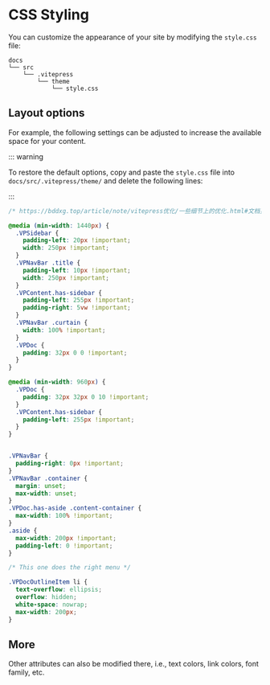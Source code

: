 # CSS Styling

You can customize the appearance of your site by modifying the `style.css` file: 

```
docs
└── src
    └── .vitepress
        └── theme
            └── style.css
```

## Layout options

For example, the following settings can be adjusted to increase the available space for your content.

::: warning

To restore the default options, copy and paste the `style.css` file into `docs/src/.vitepress/theme/` and delete the following lines:

:::

```css
/* https://bddxg.top/article/note/vitepress优化/一些细节上的优化.html#文档页面调整-加宽 */

@media (min-width: 1440px) {
  .VPSidebar {
    padding-left: 20px !important;
    width: 250px !important;
  }
  .VPNavBar .title {
    padding-left: 10px !important;
    width: 250px !important;
  }
  .VPContent.has-sidebar {
    padding-left: 255px !important;
    padding-right: 5vw !important;
  }
  .VPNavBar .curtain {
    width: 100% !important;
  }
  .VPDoc {
    padding: 32px 0 0 !important;
  }
}

@media (min-width: 960px) {
  .VPDoc {
    padding: 32px 32px 0 10 !important;
  }
  .VPContent.has-sidebar {
    padding-left: 255px !important;
  }
}


.VPNavBar {
  padding-right: 0px !important;
}
.VPNavBar .container {
  margin: unset;
  max-width: unset;
}
.VPDoc.has-aside .content-container {
  max-width: 100% !important;
}
.aside {
  max-width: 200px !important;
  padding-left: 0 !important;
}

/* This one does the right menu */

.VPDocOutlineItem li {
  text-overflow: ellipsis;
  overflow: hidden;
  white-space: nowrap;
  max-width: 200px;
}
```

## More

Other attributes can also be modified there, i.e., text colors, link colors, font family, etc.
